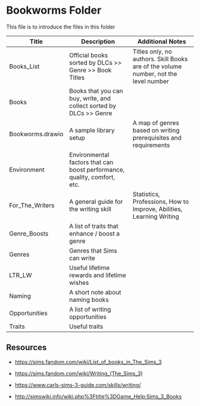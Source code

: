 # Bookworms Folder

This file is to introduce the files in this folder

|Title|Description|Additional Notes|
|---|---|---|
|Books_List|Official books sorted by DLCs >> Genre >> Book Titles|Titles only, no authors. Skill Books are of the volume number, not the level number|
|Books|Books that you can buy, write, and collect sorted by DLCs >> Genre|
|Bookworms.drawio|A sample library setup|A map of genres based on writing prerequisites and requirements|
|Environment|Environmental factors that can boost performance, quality, comfort, etc.|
|For_The_Writers|A general guide for the writing skill|Statistics, Professions, How to Improve, Abilities, Learning Writing|
|Genre_Boosts|A list of traits that enhance / boost a genre|
|Genres|Genres that Sims can write|
|LTR_LW|Useful lifetime rewards and lifetime wishes|
|Naming|A short note about naming books|
|Opportunities|A list of writing opportunities|
|Traits|Useful traits|

## Resources

+ https://sims.fandom.com/wiki/List_of_books_in_The_Sims_3

+ https://sims.fandom.com/wiki/Writing_(The_Sims_3)

+ https://www.carls-sims-3-guide.com/skills/writing/

+ http://simswiki.info/wiki.php%3Ftitle%3DGame_Help:Sims_3_Books